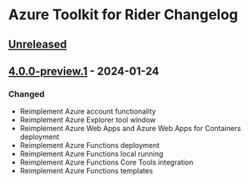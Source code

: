 <!-- Keep a Changelog guide -> https://keepachangelog.com -->

# Azure Toolkit for Rider Changelog

## [Unreleased]

## [4.0.0-preview.1] - 2024-01-24

### Changed
- Reimplement Azure account functionality
- Reimplement Azure Explorer tool window
- Reimplement Azure Web Apps and Azure Web Apps for Containers deployment
- Reimplement Azure Functions deployment
- Reimplement Azure Functions local running
- Reimplement Azure Functions Core Tools integration
- Reimplement Azure Functions templates

[Unreleased]: https://github.com/JetBrains/azure-tools-for-intellij/compare/v4.0.0-preview.1...HEAD
[4.0.0-preview.1]: https://github.com/JetBrains/azure-tools-for-intellij/commits/v4.0.0-preview.1
